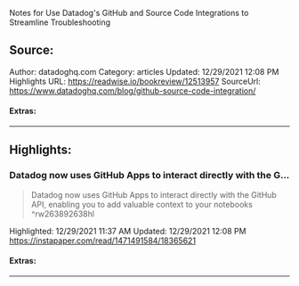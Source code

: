 Notes for Use Datadog's GitHub and Source Code Integrations to Streamline Troubleshooting

## Source:
Author: datadoghq.com
Category: articles
Updated: 12/29/2021 12:08 PM
Highlights URL: https://readwise.io/bookreview/12513957
SourceUrl: https://www.datadoghq.com/blog/github-source-code-integration/


#### Extras:




 
-----
 ## Highlights:

### Datadog now uses GitHub Apps to interact directly with the G...
>Datadog now uses GitHub Apps to interact directly with the GitHub API, enabling you to add valuable context to your notebooks ^rw263892638hl


Highlighted: 12/29/2021 11:37 AM
Updated: 12/29/2021 12:08 PM
https://instapaper.com/read/1471491584/18365621


#### Extras:





------

